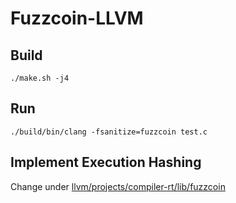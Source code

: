 # Fuzzcoin-LLVM

## Build

```
./make.sh -j4
```

## Run

```
./build/bin/clang -fsanitize=fuzzcoin test.c
```

## Implement Execution Hashing

Change under [llvm/projects/compiler-rt/lib/fuzzcoin](llvm/projects/compiler-rt/lib/fuzzcoin)

